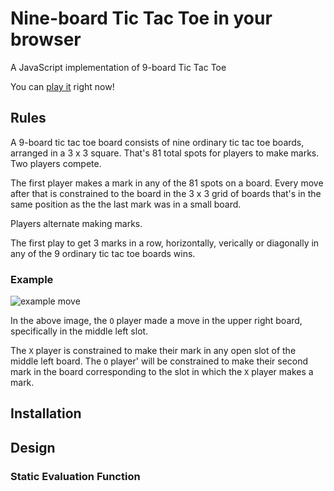 # Nine-board Tic Tac Toe in your browser

A JavaScript implementation of 9-board Tic Tac Toe

You can [play it](https://rawgit.com/bediger4000/nine-board/master/9board.html) right now!

## Rules

A 9-board tic tac toe board consists of nine ordinary tic tac toe
boards, arranged in a 3 x 3 square. That's 81 total spots for players
to make marks. Two players compete.

The first player makes a mark in any of the 81 spots on a board. Every
move after that is constrained to the board in the 3 x 3 grid of boards
that's in the same position as the the last mark was in a small board.

Players alternate making marks.

The first play to get 3 marks in a row, horizontally, verically or
diagonally in any of the 9 ordinary tic tac toe boards wins.

### Example

![example move](https://raw.githubusercontent.com/bediger4000/nine-board/master/example.png)

In the above image, the `O` player made a move in the upper
right board, specifically in the middle left slot.

The `X` player is constrained to make their mark in any open
slot of the middle left board.  The `O` player' will be
constrained to make their second mark in the board corresponding
to the slot in which the `X` player makes a mark.

## Installation


## Design

### Static Evaluation Function
